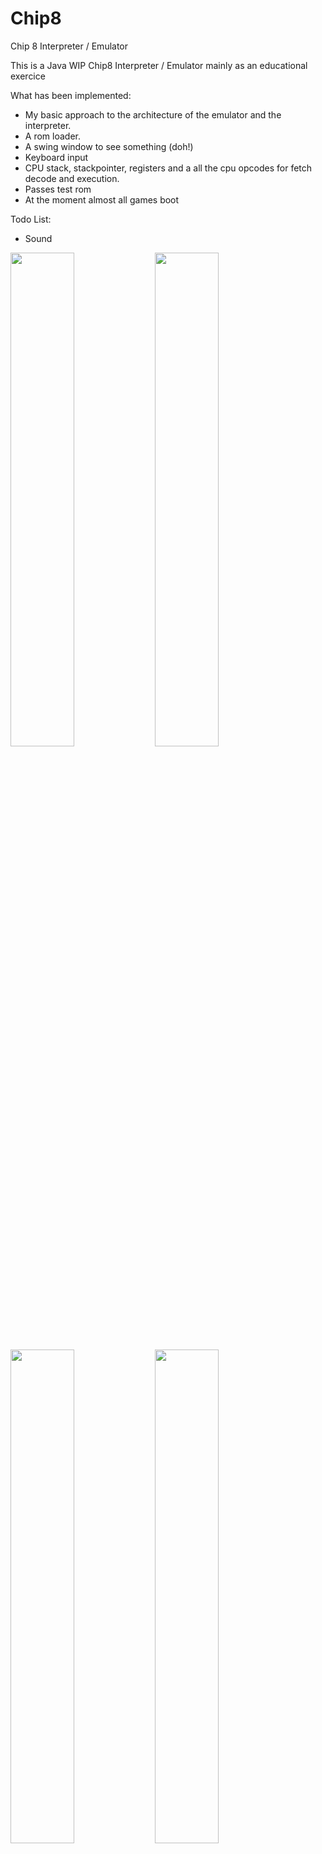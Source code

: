 # Chip8
Chip 8 Interpreter / Emulator

This is a Java WIP Chip8 Interpreter / Emulator mainly as an educational exercice

What has been implemented:
* My basic approach to the architecture of the emulator and the interpreter.
* A rom loader.
* A swing window to see something (doh!)
* Keyboard input
* CPU stack, stackpointer, registers and a all the cpu opcodes for fetch decode and execution.
* Passes test rom
* At the moment almost all games boot


Todo List:
* Sound

<img src="https://user-images.githubusercontent.com/28767885/46435435-9ecab600-c756-11e8-8e82-1cd295e4f7ae.PNG" width="45%"></img> <img src="https://user-images.githubusercontent.com/28767885/46435436-9ecab600-c756-11e8-88de-a570c0a794ea.PNG" width="45%"></img> <img src="https://user-images.githubusercontent.com/28767885/46435437-9ecab600-c756-11e8-990b-443cd81ae1f3.PNG" width="45%"></img> <img src="https://user-images.githubusercontent.com/28767885/46435440-9f634c80-c756-11e8-81a0-cb47e1ab08b6.PNG" width="45%"></img> 
